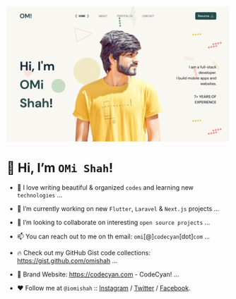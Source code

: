 <img src="https://raw.githubusercontent.com/omishah/omishah/main/header.png?raw=true" alt="OMi Shah @iomishah" />

# 👋 Hi, I’m **``OMi Shah``**!

- 👀 I love writing beautiful & organized ``codes`` and learning new ``technologies`` ...
- 🌱 I’m currently working on new ``Flutter``, ``Laravel`` & ``Next.js`` projects ...
- 💞️ I’m looking to collaborate on interesting ``open source projects`` ...
- 📫 You can reach out to me on th email: ``omi``[@]``codecyan``[dot]``com`` ...
- 🔥 Check out my GitHub Gist code collections: https://gist.github.com/omishah ...
- 🔗 Brand Website: https://codecyan.com - CodeCyan! ...

- ❤️ Follow me at ``@iomishah`` :: <a target="_blank" href="https://www.instagram.com/iomishah">Instagram</a> / <a target="_blank" href="https://twitter.com/iOMiShah">Twitter</a> / <a target="_blank" href="https://www.facebook.com/iOMiShah">Facebook</a>.



<!---
omishah/omishah is a ✨ special ✨ repository because its `README.md` (this file) appears on your GitHub profile.
You can click the Preview link to take a look at your changes.
--->
